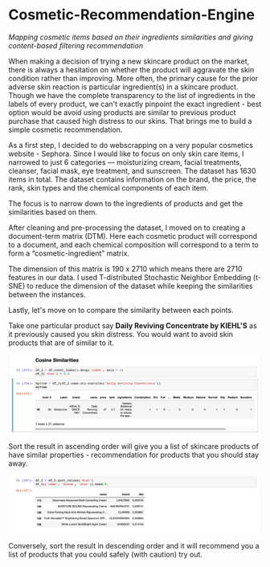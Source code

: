 # Cosmetic-Recommendation-Engine
*Mapping cosmetic items based on their ingredients similarities and giving content-based filtering recommendation*

When making a decision of trying a new skincare product on the market, there is always a hesitation on whether the product will aggravate the skin condition rather than improving. More often, the primary cause for the prior adverse skin reaction is particular ingredient(s) in a skincare product. Though we have the complete transparency to the list of ingredients in the labels of every product, we can't exactly pinpoint the exact ingredient - best option would be avoid using products are similar to previous product purchase that caused high distress to our skins. That brings me to build a simple cosmetic recommendation.

As a first step, I decided to do webscrapping on a very popular cosmetics website - Sephora. Since I would like to focus on only skin care items, I narrowed to just 6 categories — moisturizing cream, facial treatments, cleanser, facial mask, eye treatment, and sunscreen. The dataset has 1630 items in total. The dataset contains information on the brand, the price, the rank, skin types and the chemical components of each item.

The focus is to narrow down to the ingredients of products and get the similarities based on them.

After cleaning and pre-processing the dataset, I moved on to creating a document-term matrix (DTM). Here each cosmetic product will correspond to a document, and each chemical composition will correspond to a term to form a “cosmetic-ingredient” matrix.

The dimension of this matrix is 190 x 2710 which means there are 2710 features in our data. I used T-distributed Stochastic Neighbor Embedding (t-SNE)  to reduce the dimension of the dataset while keeping the similarities between the instances.

Lastly, let's move on to compare the similarity between each points. 

Take one particular product say **Daily Reviving Concentrate by KIEHL'S** as it previously caused you skin distress. You would want to avoid skin products that are of similar to it. 

![myItem](https://github.com/RadheV/Cosmetic-Recommendation-Engine/blob/master/images/image.png)

Sort the result in ascending order will give you a list of skincare products of have similar properties - recommendation for products that you should stay away.

![Sorting](https://github.com/RadheV/Cosmetic-Recommendation-Engine/blob/master/images/image_2.png)

Conversely, sort the result in descending order and it will recommend you a list of products that you could safely (with caution) try out.

